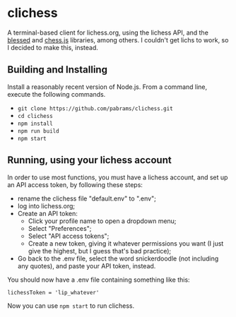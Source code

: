 
# clichess

A terminal-based client for lichess.org, using the lichess API, and the [blessed](https://www.npmjs.com/package/blessed) and [chess.js](https://github.com/jhlywa/chess.js/) libraries, among others.
I couldn't get lichs to work, so I decided to make this, instead.

## Building and Installing

Install a reasonably recent version of Node.js.
From a command line, execute the following commands.

- `git clone https://github.com/pabrams/clichess.git`
- `cd clichess`
- `npm install`
- `npm run build`
- `npm start`

## Running, using your lichess account

In order to use most functions, you must have a lichess account, and set up an API access token, by following these steps:

- rename the clichess file "default.env" to ".env";
- log into lichess.org;
- Create an API token:
  - Click your profile name to open a dropdown menu;
  - Select "Preferences";
  - Select "API access tokens";
  - Create a new token, giving it whatever permissions you want (I just give the highest, but I guess that's bad practice);
- Go back to the .env file, select the word snickerdoodle (not including any quotes), and paste your API token, instead.

You should now have a .env file containing something like this:

`lichessToken = 'lip_whatever'`

Now you can use `npm start` to run clichess.
